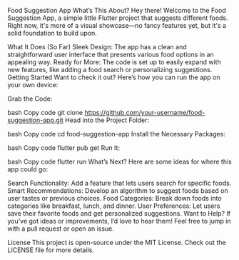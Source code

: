 Food Suggestion App
What’s This About?
Hey there! Welcome to the Food Suggestion App, a simple little Flutter project that suggests different foods. Right now, it's more of a visual showcase—no fancy features yet, but it's a solid foundation to build upon.

What It Does (So Far)
Sleek Design: The app has a clean and straightforward user interface that presents various food options in an appealing way.
Ready for More: The code is set up to easily expand with new features, like adding a food search or personalizing suggestions.
Getting Started
Want to check it out? Here’s how you can run the app on your own device:

Grab the Code:

bash
Copy code
git clone https://github.com/your-username/food-suggestion-app.git
Head into the Project Folder:

bash
Copy code
cd food-suggestion-app
Install the Necessary Packages:

bash
Copy code
flutter pub get
Run It:

bash
Copy code
flutter run
What’s Next?
Here are some ideas for where this app could go:

Search Functionality: Add a feature that lets users search for specific foods.
Smart Recommendations: Develop an algorithm to suggest foods based on user tastes or previous choices.
Food Categories: Break down foods into categories like breakfast, lunch, and dinner.
User Preferences: Let users save their favorite foods and get personalized suggestions.
Want to Help?
If you’ve got ideas or improvements, I’d love to hear them! Feel free to jump in with a pull request or open an issue.

License
This project is open-source under the MIT License. Check out the LICENSE file for more details.

